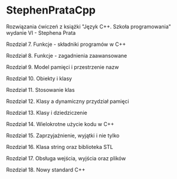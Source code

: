 # StephenPrataCpp
Rozwiązania ćwiczeń z książki "Język C++. Szkoła programowania" wydanie VI - Stephena Prata 

Rozdział 7. Funkcje - składniki programów w C++

Rozdział 8. Funkcje - zagadnienia zaawansowane

Rozdział 9. Model pamięci i przestrzenie nazw

Rozdział 10. Obiekty i klasy

Rozdział 11. Stosowanie klas

Rozdział 12. Klasy a dynamiczny przydział pamięci

Rozdział 13. Klasy i dziedziczenie

Rozdział 14. Wielokrotne użycie kodu w C++

Rozdział 15. Zaprzyjaźnienie, wyjątki i nie tylko

Rozdział 16. Klasa string oraz biblioteka STL

Rozdział 17. Obsługa wejścia, wyjścia oraz plików

Rozdział 18. Nowy standard C++
